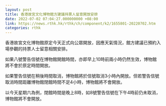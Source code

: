 ```yaml
---
layout: post
title: 香港故宮文化博物館方建議持票人留意開放安排
date: 2022-07-02 07:04:27.000000000 +08:00
link: https://news.rthk.hk/rthk/ch/component/k2/1655801-20220702.htm
categories: rthk
---
```


香港故宮文化博物館原定今天正式向公眾開放，因應天氣情況，館方建議已預約入場參觀的持票人士留意相關安排。

如果八號警告信號在博物館開館時間，亦即早上10時前兩小時仍然生效，博物館將不會於原定時間開放。

如果警告信號在稍後時間取消，博物館將於信號取消3小時內開放。但若警告信號取消時間距離博物館閉館時間不足4小時，博物館將不會開放。

以今天星期六為例，閉館時間是晚上8時，如8號警告信號在下午4時前仍未取消，博物館將不會開放。
